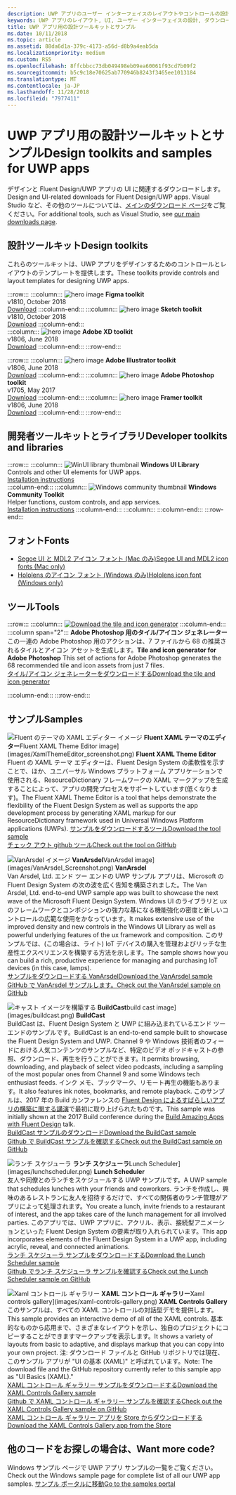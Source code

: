 ```yaml
---
description: UWP アプリのユーザー インターフェイスのレイアウトやコントロールの設計について、最新のダウンロードとツールを入手します。
keywords: UWP アプリのレイアウト, UI, ユーザー インターフェイスの設計, ダウンロード, UWP ツール
title: UWP アプリ用の設計ツールキットとサンプル
ms.date: 10/11/2018
ms.topic: article
ms.assetid: 88da6d1a-379c-4173-a56d-d8b9a4eab5da
ms.localizationpriority: medium
ms.custom: RS5
ms.openlocfilehash: 8ffcbbcc73db049498eb09ea60061f93cd7b09f2
ms.sourcegitcommit: b5c9c18e70625ab770946b8243f3465ee1013184
ms.translationtype: MT
ms.contentlocale: ja-JP
ms.lasthandoff: 11/28/2018
ms.locfileid: "7977411"
---
```

# <a name="design-toolkits-and-samples-for-uwp-apps"></a><span data-ttu-id="d1391-104">UWP アプリ用の設計ツールキットとサンプル</span><span class="sxs-lookup"><span data-stu-id="d1391-104">Design toolkits and samples for UWP apps</span></span>
 

<span data-ttu-id="d1391-105">デザインと Fluent Design/UWP アプリの UI に関連するダウンロードします。</span><span class="sxs-lookup"><span data-stu-id="d1391-105">Design and UI-related downloads for Fluent Design/UWP apps.</span></span> <span data-ttu-id="d1391-106">Visual Studio など、その他のツールについては、<a href="https://developer.microsoft.com/downloads">メインのダウンロード ページ</a>をご覧ください。</span><span class="sxs-lookup"><span data-stu-id="d1391-106">For additional tools, such as Visual Studio, see <a href="https://developer.microsoft.com/downloads">our main downloads page</a>.</span></span> 


## <a name="design-toolkits"></a><span data-ttu-id="d1391-107">設計ツールキット</span><span class="sxs-lookup"><span data-stu-id="d1391-107">Design toolkits</span></span>

<span data-ttu-id="d1391-108">これらのツールキットは、UWP アプリをデザインするためのコントロールとレイアウトのテンプレートを提供します。</span><span class="sxs-lookup"><span data-stu-id="d1391-108">These toolkits provide controls and layout templates for designing UWP apps.</span></span>

:::row:::
    :::column:::
        ![hero image](images/figma.png)
        <b>Figma toolkit</b><br>
        v1810, October 2018<br>
        <a href="https://aka.ms/figmatoolkit">Download</a>
    :::column-end:::
    :::column:::
        ![hero image](images/sketch.png)
        <b>Sketch toolkit</b><br>
        v1810, October 2018<br>
        <a href="https://aka.ms/sketchtoolkit">Download</a>
    :::column-end:::    
    :::column:::
        ![hero image](images/adobe-xd.png)
        <b>Adobe XD toolkit</b><br>
        v1806, June 2018<br>
        <a href="https://aka.ms/adobexdtoolkit">Download</a>
    :::column-end:::
:::row-end:::

:::row:::
    :::column:::
        ![hero image](images/adobe-illustrator.png)
        <b>Adobe Illustrator toolkit</b><br>
        v1806, June 2018<br>
        <a href="https://aka.ms/adobeillustratortoolkit">Download</a>
    :::column-end:::
    :::column:::
        ![hero image](images/adobe-photoshop.png)
        <b>Adobe Photoshop toolkit</b><br>
        v1705, May 2017<br>
        <a href="https://aka.ms/adobephotoshoptoolkit">Download</a>
    :::column-end:::
    :::column:::
        ![hero image](images/framer.png)
        <b>Framer toolkit</b><br>
        v1806, June 2018<br>
        <a href="https://aka.ms/framertoolkit">Download</a>
    :::column-end:::
:::row-end:::

## <a name="developer-toolkits-and-libraries"></a><span data-ttu-id="d1391-109">開発者ツールキットとライブラリ</span><span class="sxs-lookup"><span data-stu-id="d1391-109">Developer toolkits and libraries</span></span>

:::row:::
    :::column:::
        ![WinUI library thumbnail](images/WinUI-library.png)
        <b>Windows UI Library</b><br>
        Controls and other UI elements for UWP apps.<br/>
        <a href="/uwp/toolkits/winui/getting-started">Installation instructions</a><br/>
    :::column-end:::
    :::column:::
        ![Windows community thumbnail](images/Windows-community-toolkit.png)
        <b>Windows Community Toolkit</b><br>
        Helper functions, custom controls, and app services.<br />
        <a href="/windows/uwpcommunitytoolkit/getting-started">Installation instructions</a>
    :::column-end:::
    :::column:::
    :::column-end:::
:::row-end:::

## <a name="fonts"></a><span data-ttu-id="d1391-110">フォント</span><span class="sxs-lookup"><span data-stu-id="d1391-110">Fonts</span></span>

* <a href="https://aka.ms/SegoeFonts"><span data-ttu-id="d1391-111">Segoe UI と MDL2 アイコン フォント (Mac のみ)</span><span class="sxs-lookup"><span data-stu-id="d1391-111">Segoe UI and MDL2 icon fonts (Mac only)</span></span></a>
* <a href="https://aka.ms/hololensiconfont"><span data-ttu-id="d1391-112">Hololens のアイコン フォント (Windows のみ)</span><span class="sxs-lookup"><span data-stu-id="d1391-112">Hololens icon font (Windows only)</span></span></a>

## <a name="tools"></a><span data-ttu-id="d1391-113">ツール</span><span class="sxs-lookup"><span data-stu-id="d1391-113">Tools</span></span>

:::row:::
    :::column:::
        <a href="http://go.microsoft.com/fwlink/p/?LinkId=760394"><img src="images/tile-icon-generator.png" alt="Download the tile and icon generator"/></a>
    :::column-end:::
    :::column span="2":::
      <span data-ttu-id="d1391-114">**Adobe Photoshop 用のタイル/アイコン ジェネレーター**この一連の Adobe Photoshop 用のアクションは、7 ファイルから 68 の推奨されるタイルとアイコン アセットを生成します。</span><span class="sxs-lookup"><span data-stu-id="d1391-114">**Tile and icon generator for Adobe Photoshop** This set of actions for Adobe Photoshop generates the 68 recommended tile and icon assets from just 7 files.</span></span> <br/><a href="http://go.microsoft.com/fwlink/p/?LinkId=760394"><span data-ttu-id="d1391-115">タイル/アイコン ジェネレーターをダウンロードする</span><span class="sxs-lookup"><span data-stu-id="d1391-115">Download the tile and icon generator</span></span></a></p>
    :::column-end:::
:::row-end:::

    
## <a name="samples"></a><span data-ttu-id="d1391-116">サンプル</span><span class="sxs-lookup"><span data-stu-id="d1391-116">Samples</span></span>

![<span data-ttu-id="d1391-117">Fluent のテーマの XAML エディター イメージ](images/XamlThemeEditor_screenshot.png)
**Fluent XAML テーマのエディター**</span><span class="sxs-lookup"><span data-stu-id="d1391-117">Fluent XAML Theme Editor image](images/XamlThemeEditor_screenshot.png)
**Fluent XAML Theme Editor**</span></span><br>
<span data-ttu-id="d1391-118">Fluent の XAML テーマ エディターは、Fluent Design System の柔軟性を示すことで、ほか、ユニバーサル Windows プラットフォーム アプリケーションで使用される、ResourceDictionary フレームワークの XAML マークアップを生成することによって、アプリの開発プロセスをサポートしています(低くなります)。</span><span class="sxs-lookup"><span data-stu-id="d1391-118">The Fluent XAML Theme Editor is a tool that helps demonstrate the flexibility of the Fluent Design System as well as supports the app development process by generating XAML markup for our ResourceDictionary framework used in Universal Windows Platform applications (UWPs).</span></span>
<a href="https://github.com/Microsoft/fluent-xaml-theme-editor/archive/master.zip"><span data-ttu-id="d1391-119">サンプルをダウンロードするツール</span><span class="sxs-lookup"><span data-stu-id="d1391-119">Download the tool sample</span></span></a> <br><a href="https://github.com/Microsoft/fluent-xaml-theme-editor"><span data-ttu-id="d1391-120">チェック アウト github ツール</span><span class="sxs-lookup"><span data-stu-id="d1391-120">Check out the tool on GitHub</span></span></a>

![<span data-ttu-id="d1391-121">VanArsdel イメージ](images/VanArsdel_Screenshot.png)
**VanArsdel**</span><span class="sxs-lookup"><span data-stu-id="d1391-121">VanArsdel image](images/VanArsdel_Screenshot.png)
**VanArsdel**</span></span><br>
<span data-ttu-id="d1391-122">Van Arsdel, Ltd. エンド ツー エンドの UWP サンプル アプリは、Microsoft の Fluent Design System の次の波を広く告知を構築されました。</span><span class="sxs-lookup"><span data-stu-id="d1391-122">The Van Arsdel, Ltd. end-to-end UWP sample app was built to showcase the next wave of the Microsoft Fluent Design System.</span></span> <span data-ttu-id="d1391-123"><a herf="https://docs.microsoft.com/uwp/toolkits/winui/">Windows UI のライブラリ</a>と ux のフレームワークとコンポジションの強力な基になる機能強化の密度と新しいコントロールの広範な使用をかなっています。</span><span class="sxs-lookup"><span data-stu-id="d1391-123">It makes extensive use of the improved density and new controls in the <a herf="https://docs.microsoft.com/uwp/toolkits/winui/">Windows UI Library</a> as well as powerful underlying features of the ux framework and composition.</span></span> <span data-ttu-id="d1391-124">このサンプルでは、(この場合は、ライト) IoT デバイスの購入を管理およびリッチな生産性エクスペリエンスを構築する方法を示します。</span><span class="sxs-lookup"><span data-stu-id="d1391-124">The sample shows how you can build a rich, productive experience for managing and purchasing IoT devices (in this case, lamps).</span></span><br>
<a href="https://github.com/Microsoft/VanArsdel/archive/master.zip"><span data-ttu-id="d1391-125">サンプルをダウンロードする VanArsdel</span><span class="sxs-lookup"><span data-stu-id="d1391-125">Download the VanArsdel sample</span></span></a> <br><a href="https://github.com/microsoft/vanarsdel"><span data-ttu-id="d1391-126">GitHub で VanArsdel サンプルします。</span><span class="sxs-lookup"><span data-stu-id="d1391-126">Check out the VanArsdel sample on GitHub</span></span></a>

![<span data-ttu-id="d1391-127">キャスト イメージを構築する](images/buildcast.png)
**BuildCast**</span><span class="sxs-lookup"><span data-stu-id="d1391-127">build cast image](images/buildcast.png)
**BuildCast**</span></span><br>
<span data-ttu-id="d1391-128">BuildCast は、Fluent Design System と UWP に組み込まれているエンド ツー エンドのサンプルです。</span><span class="sxs-lookup"><span data-stu-id="d1391-128">BuildCast is an end-to-end sample built to showcase the Fluent Design System and UWP.</span></span> <span data-ttu-id="d1391-129">Channel 9 や Windows 技術者のフィードにおける人気コンテンツのサンプルなど、特定のビデオ ポッドキャストの参照、ダウンロード、再生を行うことができます。</span><span class="sxs-lookup"><span data-stu-id="d1391-129">It permits browsing, downloading, and playback of select video podcasts, including a sampling of the most popular ones from Channel 9 and some Windows tech enthusiast feeds.</span></span> <span data-ttu-id="d1391-130">インク メモ、ブックマーク、リモート再生の機能もあります。</span><span class="sxs-lookup"><span data-stu-id="d1391-130">It also features ink notes, bookmarks, and remote playback.</span></span> <span data-ttu-id="d1391-131">このサンプルは、2017 年の Build カンファレンスの <a href="https://channel9.msdn.com/Events/Build/2017/B8034">Fluent Design によるすばらしいアプリの構築に関する講演</a>で最初に取り上げられたものです。</span><span class="sxs-lookup"><span data-stu-id="d1391-131">This sample was initially shown at the 2017 Build conference during the <a href="https://channel9.msdn.com/Events/Build/2017/B8034">Build Amazing Apps with Fluent Design</a> talk.</span></span> <br>
<a href="https://github.com/Microsoft/BuildCast/archive/master.zip"><span data-ttu-id="d1391-132">BuildCast サンプルのダウンロード</span><span class="sxs-lookup"><span data-stu-id="d1391-132">Download the BuildCast sample</span></span></a> <br><a href="https://github.com/Microsoft/BuildCast"><span data-ttu-id="d1391-133">Github で BuildCast サンプルを確認する</span><span class="sxs-lookup"><span data-stu-id="d1391-133">Check out the BuildCast sample on GitHub</span></span></a>

![<span data-ttu-id="d1391-134">ランチ スケジューラ](images/lunchscheduler.png)
**ランチ スケジューラ**</span><span class="sxs-lookup"><span data-stu-id="d1391-134">Lunch Scheduler](images/lunchscheduler.png)
**Lunch Scheduler**</span></span><br>
<span data-ttu-id="d1391-135">友人や同僚とのランチをスケジュールする UWP サンプルです。</span><span class="sxs-lookup"><span data-stu-id="d1391-135">A UWP sample that schedules lunches with your friends and coworkers.</span></span> <span data-ttu-id="d1391-136">ランチを作成し、興味のあるレストランに友人を招待するだけで、すべての関係者のランチ管理がアプリによって処理されます。</span><span class="sxs-lookup"><span data-stu-id="d1391-136">You create a lunch, invite friends to a restaurant of interest, and the app takes care of the lunch management for all involved parties.</span></span> <span data-ttu-id="d1391-137">このアプリでは、UWP アプリに、アクリル、表示、接続型アニメーションといった Fluent Design System の要素が取り入れられています。</span><span class="sxs-lookup"><span data-stu-id="d1391-137">This app incorporates elements of the Fluent Design System in a UWP app, including acrylic, reveal, and connected animations.</span></span> <br/><a href="https://github.com/Microsoft/Windows-appsample-lunch-scheduler/archive/master.zip"><span data-ttu-id="d1391-138">ランチ スケジューラ サンプルをダウンロードする</span><span class="sxs-lookup"><span data-stu-id="d1391-138">Download the Lunch Scheduler sample</span></span></a><br/><a href="https://github.com/Microsoft/Windows-appsample-lunch-scheduler"><span data-ttu-id="d1391-139">Github でランチ スケジューラ サンプルを確認する</span><span class="sxs-lookup"><span data-stu-id="d1391-139">Check out the Lunch Scheduler sample on GitHub</span></span></a></p>  

![<span data-ttu-id="d1391-140">Xaml コントロール ギャラリー](images/xaml-controls-gallery.png)
**XAML コントロール ギャラリー**</span><span class="sxs-lookup"><span data-stu-id="d1391-140">Xaml controls gallery](images/xaml-controls-gallery.png)
**XAML Controls Gallery**</span></span><br>
<span data-ttu-id="d1391-141">このサンプルは、すべての XAML コントロールの対話型デモを提供します。</span><span class="sxs-lookup"><span data-stu-id="d1391-141">This sample provides an interactive demo of all of the XAML controls.</span></span> <span data-ttu-id="d1391-142">基本的なものから応用まで、さまざまなレイアウトを示し、独自のプロジェクトにコピーすることができますマークアップを表示します。</span><span class="sxs-lookup"><span data-stu-id="d1391-142">It shows a variety of layouts from basic to adaptive, and displays markup that you can copy into your own project.</span></span> <span data-ttu-id="d1391-143">注: ダウンロード ファイルと GitHub リポジトリでは現在、このサンプル アプリが "UI の基本 (XAML)" と呼ばれています。</span><span class="sxs-lookup"><span data-stu-id="d1391-143">Note: The download file and the GitHub repository currently refer to this sample app as "UI Basics (XAML)."</span></span> <br/><a href="https://github.com/Microsoft/Windows-universal-samples/archive/master.zip"><span data-ttu-id="d1391-144">XAML コントロール ギャラリー サンプルをダウンロードする</span><span class="sxs-lookup"><span data-stu-id="d1391-144">Download the XAML Controls Gallery sample</span></span></a><br/><a href="https://github.com/Microsoft/Windows-universal-samples/tree/master/Samples/XamlUIBasics"><span data-ttu-id="d1391-145">Github で XAML コントロール ギャラリー サンプルを確認する</span><span class="sxs-lookup"><span data-stu-id="d1391-145">Check out the XAML Controls Gallery sample on GitHub</span></span></a> <br/><a href="https://www.microsoft.com/store/apps/9msvh128x2zt"><span data-ttu-id="d1391-146">XAML コントロール ギャラリー アプリを Store からダウンロードする</span><span class="sxs-lookup"><span data-stu-id="d1391-146">Download the XAML Controls Gallery app from the Store</span></span></a></p>

## <a name="want-more-code"></a><span data-ttu-id="d1391-147">他のコードをお探しの場合は、</span><span class="sxs-lookup"><span data-stu-id="d1391-147">Want more code?</span></span>

<span data-ttu-id="d1391-148">Windows サンプル ページで UWP アプリ サンプルの一覧をご覧ください。</span><span class="sxs-lookup"><span data-stu-id="d1391-148">Check out the Windows sample page for complete list of all our UWP app samples.</span></span> <a href="https://developer.microsoft.com/samples"><span data-ttu-id="d1391-149">サンプル ポータルに移動</span><span class="sxs-lookup"><span data-stu-id="d1391-149">Go to the samples portal</span></span></a>
